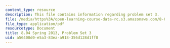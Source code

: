 ```yaml
---
content_type: resource
description: This file contains information regarding problem set 3.
file: /media/https%3A/open-learning-course-data-rc.s3.amazonaws.com/8-04-quantum-physics-i-spring-2013/a56400d0e5a383eaa918356d128d1ff8_MIT8_04S13_ps3.pdf
file_type: application/pdf
resourcetype: Document
title: 8.04 Spring 2013, Problem Set 3
uid: a56400d0-e5a3-83ea-a918-356d128d1ff8
---
```

